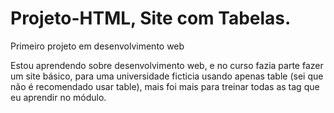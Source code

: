 # Projeto-HTML, Site com Tabelas.
Primeiro projeto em desenvolvimento web

Estou aprendendo sobre desenvolvimento web, e no curso fazia parte fazer um site básico, para uma universidade ficticia usando apenas table
(sei que não é recomendado usar table), mais foi mais para treinar todas as tag que eu aprendir no módulo.

